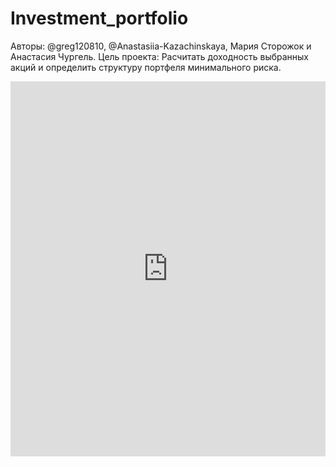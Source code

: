 # Investment_portfolio
Авторы: @greg120810, @Anastasiia-Kazachinskaya, Мария Сторожок и Анастасия Чургель.
Цель проекта: Расчитать доходность выбранных акций и определить структуру портфеля минимального риска. 


<iframe src='https://view.officeapps.live.com/op/embed.aspx?src=[https://speakerdeck.com/kasachusik/tobins-portfolio]' width='100%' height='600px' frameborder='0'>
